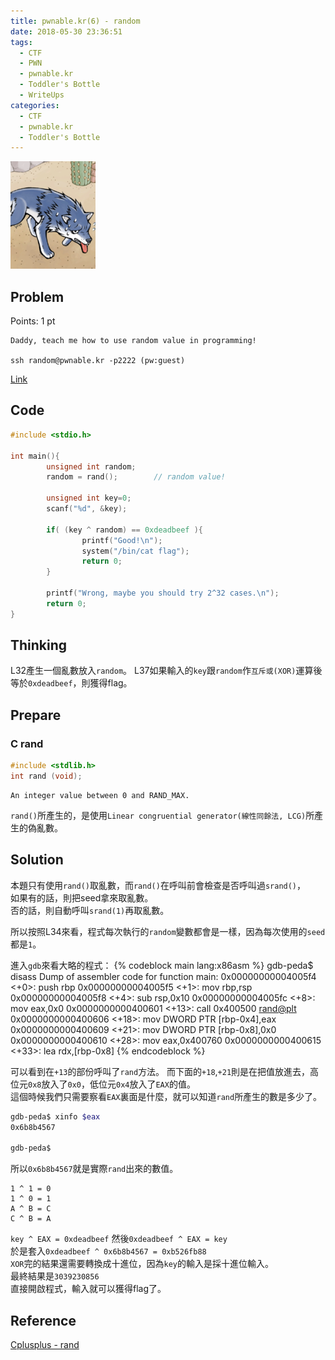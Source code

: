 ```yaml
---
title: pwnable.kr(6) - random
date: 2018-05-30 23:36:51
tags:
  - CTF
  - PWN
  - pwnable.kr
  - Toddler's Bottle
  - WriteUps
categories:
  - CTF
  - pwnable.kr
  - Toddler's Bottle
---
```

![](/images/pwnable-kr/random.png)
## Problem  
Points: 1 pt  
```
Daddy, teach me how to use random value in programming!

ssh random@pwnable.kr -p2222 (pw:guest)
```
[Link](http://pwnable.kr/play.php)
<!-- More -->

## Code
```c
#include <stdio.h>

int main(){
        unsigned int random;
        random = rand();        // random value!

        unsigned int key=0;
        scanf("%d", &key);

        if( (key ^ random) == 0xdeadbeef ){
                printf("Good!\n");
                system("/bin/cat flag");
                return 0;
        }

        printf("Wrong, maybe you should try 2^32 cases.\n");
        return 0;
}

```

## Thinking  
L32產生一個亂數放入`random`。
L37如果輸入的`key`跟`random`作`互斥或(XOR)`運算後等於`0xdeadbeef`，則獲得flag。

## Prepare  
### C rand
```c
#include <stdlib.h>
int rand (void);
```

```
An integer value between 0 and RAND_MAX.
```
`rand()`所產生的，是使用`Linear congruential generator(線性同餘法, LCG)`所產生的偽亂數。  

## Solution  
本題只有使用`rand()`取亂數，而`rand()`在呼叫前會檢查是否呼叫過`srand()`，  
如果有的話，則把seed拿來取亂數。  
否的話，則自動呼叫`srand(1)`再取亂數。  

所以按照L34來看，程式每次執行的`random`變數都會是一樣，因為每次使用的`seed`都是`1`。  

進入`gdb`來看大略的程式：
{% codeblock main lang:x86asm %}
gdb-peda$ disass
Dump of assembler code for function main:
   0x00000000004005f4 <+0>:     push   rbp
   0x00000000004005f5 <+1>:     mov    rbp,rsp
   0x00000000004005f8 <+4>:     sub    rsp,0x10
   0x00000000004005fc <+8>:     mov    eax,0x0
   0x0000000000400601 <+13>:    call   0x400500 <rand@plt>
   0x0000000000400606 <+18>:    mov    DWORD PTR [rbp-0x4],eax
   0x0000000000400609 <+21>:    mov    DWORD PTR [rbp-0x8],0x0
   0x0000000000400610 <+28>:    mov    eax,0x400760
   0x0000000000400615 <+33>:    lea    rdx,[rbp-0x8]
{% endcodeblock %}

可以看到在`+13`的部份呼叫了`rand`方法。
而下面的`+18`,`+21`則是在把值放進去，高位元`0x8`放入了`0x0`，低位元`0x4`放入了`EAX`的值。  
這個時候我們只需要察看`EAX`裏面是什麼，就可以知道`rand`所產生的數是多少了。

```sh
gdb-peda$ xinfo $eax
0x6b8b4567 

gdb-peda$ 
```
所以`0x6b8b4567`就是實際`rand`出來的數值。

```
1 ^ 1 = 0
1 ^ 0 = 1
A ^ B = C
C ^ B = A
```
`key ^ EAX = 0xdeadbeef` 然後`0xdeadbeef ^ EAX = key`  
於是套入`0xdeadbeef ^ 0x6b8b4567 = 0xb526fb88`  
`XOR`完的結果還需要轉換成十進位，因為`key`的輸入是採十進位輸入。  
最終結果是`3039230856`  
直接開啟程式，輸入就可以獲得flag了。  

## Reference  
[Cplusplus - rand](http://www.cplusplus.com/reference/cstdlib/rand/)

